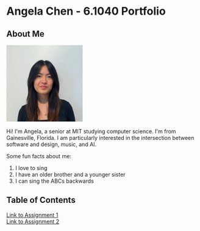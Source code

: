 # Angela Chen - 6.1040 Portfolio
## About Me
<img src="assets/headshot.jpg" width="200">

Hi! I'm Angela, a senior at MIT studying computer science. I'm from Gainesville, Florida. I am particularly interested in the intersection between software and design, music, and AI.

Some fun facts about me:
1. I love to sing
2. I have an older brother and a younger sister
3. I can sing the ABCs backwards

## Table of Contents
[Link to Assignment 1](assignments/assignment1.md)  
[Link to Assignment 2](assignments/assignment2.md)